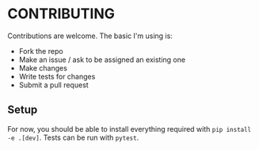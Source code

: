 # CONTRIBUTING
Contributions are welcome. The basic I'm using is:
* Fork the repo
* Make an issue / ask to be assigned an existing one
* Make changes
* Write tests for changes
* Submit a pull request


## Setup
For now, you should be able to install everything required with `pip install -e .[dev]`. Tests can be run with `pytest`.
